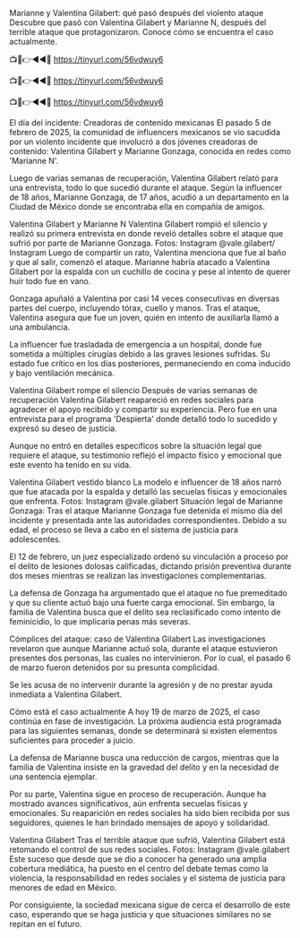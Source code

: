 Marianne y Valentina Gilabert: qué pasó después del violento ataque
Descubre que pasó con Valentina Gilabert y Marianne N, después del terrible ataque que protagonizaron. Conoce cómo se encuentra el caso actualmente.

📺📱👉◄◄🔴 https://tinyurl.com/56vdwuy6

📺📱👉◄◄🔴 https://tinyurl.com/56vdwuy6

📺📱👉◄◄🔴 https://tinyurl.com/56vdwuy6


El día del incidente: Creadoras de contenido mexicanas
El pasado 5 de febrero de 2025, la comunidad de influencers mexicanos se vio sacudida por un violento incidente que involucró a dos jóvenes creadoras de contenido: Valentina Gilabert y Marianne Gonzaga, conocida en redes como 'Marianne N'.

Luego de varias semanas de recuperación, Valentina Gilabert relató para una entrevista, todo lo que sucedió durante el ataque. Según la influencer de 18 años, Marianne Gonzaga, de 17 años, acudió a un departamento en la Ciudad de México donde se encontraba ella en compañía de amigos.


Valentina Gilabert y Marianne N 
Valentina Gilabert rompió el silencio y realizó su primera entrevista en donde reveló detalles sobre el ataque que sufrió por parte de Marianne Gonzaga. Fotos: Instagram @vale.gilabert/ Instagram
Luego de compartir un rato, Valentina menciona que fue al baño y que al salir, comenzó el ataque. Marianne habría atacado a Valentina Gilabert por la espalda con un cuchillo de cocina y pese al intento de querer huir todo fue en vano.

Gonzaga apuñaló a Valentina por casi 14 veces consecutivas en diversas partes del cuerpo, incluyendo tórax, cuello y manos. Tras el ataque, Valentina asegura que fue un joven, quién en intento de auxiliarla llamó a una ambulancia.

La influencer fue trasladada de emergencia a un hospital, donde fue sometida a múltiples cirugías debido a las graves lesiones sufridas. Su estado fue crítico en los días posteriores, permaneciendo en coma inducido y bajo ventilación mecánica. 

Valentina Gilabert rompe el silencio
Después de varias semanas de recuperación Valentina Gilabert reapareció en redes sociales para agradecer el apoyo recibido y compartir su experiencia. Pero fue en una entrevista para el programa 'Despierta' donde detalló todo lo sucedido y expresó su deseo de justicia.

Aunque no entró en detalles específicos sobre la situación legal que requiere el ataque, su testimonio reflejó el impacto físico y emocional que este evento ha tenido en su vida.

Valentina Gilabert vestido blanco
La modelo e influencer de 18 años narró que fue atacada por la espalda y detalló las secuelas físicas y emocionales que enfrenta. Fotos: Instagram @vale.gilabert
Situación legal de Marianne Gonzaga: Tras el ataque
Marianne Gonzaga fue detenida el mismo día del incidente y presentada ante las autoridades correspondientes. Debido a su edad, el proceso se lleva a cabo en el sistema de justicia para adolescentes.

El 12 de febrero, un juez especializado ordenó su vinculación a proceso por el delito de lesiones dolosas calificadas, dictando prisión preventiva durante dos meses mientras se realizan las investigaciones complementarias.

La defensa de Gonzaga ha argumentado que el ataque no fue premeditado y que su cliente actuó bajo una fuerte carga emocional. Sin embargo, la familia de Valentina busca que el delito sea reclasificado como intento de feminicidio, lo que implicaría penas más severas.

Cómplices del ataque: caso de Valentina Gilabert
Las investigaciones revelaron que aunque Marianne actuó sola, durante el ataque estuvieron presentes dos personas, las cuales no intervinieron. Por lo cual, el pasado 6 de marzo fueron detenidos por su presunta complicidad.

Se les acusa de no intervenir durante la agresión y de no prestar ayuda inmediata a Valentina Gilabert.


Cómo está el caso actualmente
A hoy 19 de marzo de 2025, el caso continúa en fase de investigación. La próxima audiencia está programada para las siguientes semanas, donde se determinará si existen elementos suficientes para proceder a juicio.

La defensa de Marianne busca una reducción de cargos, mientras que la familia de Valentina insiste en la gravedad del delito y en la necesidad de una sentencia ejemplar.

Por su parte, Valentina sigue en proceso de recuperación. Aunque ha mostrado avances significativos, aún enfrenta secuelas físicas y emocionales. Su reaparición en redes sociales ha sido bien recibida por sus seguidores, quienes le han brindado mensajes de apoyo y solidaridad.

Valentina Gilabert
Tras el terrible ataque que sufrió, Valentina Gilabert está retomando el control de sus redes sociales. Fotos: Instagram @vale.gilabert
Este suceso que desde que se dio a conocer ha generado una amplia cobertura mediática, ha puesto en el centro del debate temas como la violencia, la responsabilidad en redes sociales y el sistema de justicia para menores de edad en México.

Por consiguiente, la sociedad mexicana sigue de cerca el desarrollo de este caso, esperando que se haga justicia y que situaciones similares no se repitan en el futuro.
